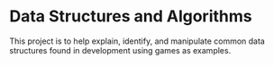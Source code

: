 # Data Structures and Algorithms

This project is to help explain, identify, and manipulate common data structures found in development using games as examples.